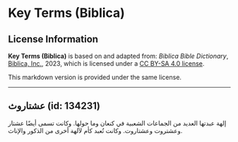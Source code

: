 # Key Terms (Biblica)

## License Information

**Key Terms (Biblica)** is based on and adapted from: _Biblica Bible Dictionary_, [Biblica, Inc.](https://www.biblica.com/), 2023, which is licensed under a [CC BY-SA 4.0 license](https://creativecommons.org/licenses/by-sa/4.0/legalcode.en).

This markdown version is provided under the same license.



--------------------------------

## عشتاروث (id: 134231)

إلهة عبدتها العديد من الجماعات الشعبية في كنعان وما حولها. وكانت تسمى أيضًا عشتار وعشتروت وعشتاروت. وكانت تُعبد كأم لآلهة أخرى من الذكور والإناث.


